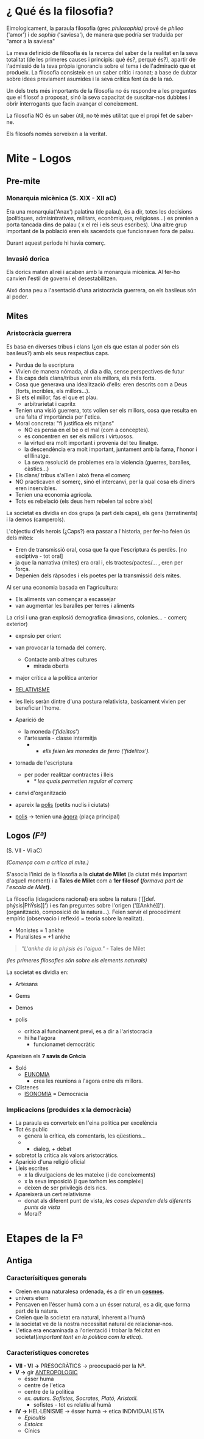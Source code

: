 
# ¿ Qué és la filosofia?

Eimologicament, la paraula filosofia (grec _philosophia)_ prové de _phileo_ ('amor') i de _sophia_ ('saviesa'), de manera que podría ser traduida per "amor a la saviesa"

La meva definició de filosofia és la recerca del saber de la realitat en la seva totalitat (de les primeres causes i principis: què és?, perqué és?), apartir de l'admissió de la teva pròpia ignorancia sobre el tema i de l'admiració que et produeix. La filosofia consisteix en un saber crític i raonat; a base de dubtar sobre idees previament asumides i la seva crítica fent ús de la raó.

Un dels trets més importants de la filosofia no és respondre a les preguntes que el filosof a proposat, sinó la seva capacitat de suscitar-nos dubbtes i obrir interrogants que facin avançar el coneixement.

La filosofia NO és un saber útil, no té més utilitat que el propi fet de saber-ne.

Els filosofs només serveixen a la veritat.

  

# Mite - Logos

## Pre-mite

### Monarquia micènica (S. XIX - XII aC)

Era una monarquia('Anax') palatina (de palau), és a dir, totes les decisions (polítiques, admisintratives, militars, econòmiques, religioses...) es prenien a porta tancada dins de palau ( x el rei i els seus escribes). Una altre grup important de la població eren els sacerdots que funcionaven fora de palau.

Durant aquest període hi havia comerç.

  

### Invasió dorica

Els dorics maten al rei i acaben amb la monarquia micènica. Al fer-ho canvien l'estil de govern i el desestabilitzen.

Aixó dona peu a l'asentació d'una aristocràcia guerrera, on els basileus són al poder.

  

## Mites

### Aristocràcia guerrera

Es basa en diverses tribus i clans (¿on els que estan al poder són els basileus?) amb els seus respectius caps.
-  Perdua de la escriptura
-   Vivien de manera nómada, al dia a dia, sense perspectives de futur
-   Els caps dels clans/tribus eren els millors, els més forts.
-   Cosa que generava una idealització d'ells: eren descrits com a Deus (forts, incríbles, els millors...).
-   Si ets el millor, fas el que et plau.
	- arbitrarietat i capritx
-   Tenien una visió guerrera, tots volien ser els millors, cosa que resulta en una falta d'importància per l'etica.
-   Moral concreta: "fi justifica els mitjans"
	-   NO es pensa en el bé o el mal (com a conceptes).
	-   es concentren en ser els millors i virtuosos.
	-   la virtud era molt important i provenia del teu llinatge.
	-   la descendència era molt important, juntament amb la fama, l'honor i el llinatge.
	-   La seva resolució de problemes era la violencia (guerres, baralles, càstics...)
-   Els clans/ tribus s'aïllen i això frena el comerç
-   NO practicaven el somerç, sinó el intercanvi, per la qual cosa els diners eren inservibles.
-   Tenien una economia agrícola.
- Tots es rebelació (els deus hem rebelen tal sobre això)

La societat es dividia en dos grups (a part dels caps), els gens (terratinents) i la demos (camperols).

L'objectiu d'els herois (¿Caps?) era passar a l'historia, per fer-ho feien ús dels mites:

-   Eren de transmissió oral, cosa que fa que l'escriptura és perdès. [no esciptiva - tot oral]
-   ja que la narrativa (mites) era oral i, els tractes/pactes/... , eren per força.
-   Depenien dels ràpsodes i els poetes per la transmissió dels mites.

  
Al ser una economia basada en l'agricultura:

-   Els aliments van començar a escassejar
-   van augmentar les baralles per terres i aliments

  La crisi i una gran explosió demografica (invasions, colonies... - comerç exterior)
- expnsio per orient
-   van provocar la tornada del comerç.
	-   Contacte amb altres cultures
		-   mirada oberta
-   major crítica a la política anterior
-   [RELATIVISME](https://zk-xtian.nimbusweb.me/ws/1ynx69d64rw8tmqs/folder/YWBpVIzU1ydI6qSX/note/f5mJRM5ebWTNLose#b2142635831_981)
-   les lleis seràn dintre d'una postura relativista, basicament vivien per beneficiar l'home.
-   Aparició de
	-   la moneda ('_fidelitos_')
	-   l'artesania - classe intermitja
		-   * _ells feien les monedes de ferro ('fidelitos')._
-   tornada de l'escriptura
	-   per poder realitzar contractes i lleis
		-   _* les quals permetien regular el comerç_
-   canvi d'organització
-   apareix la [polis](https://zk-xtian.nimbusweb.me/ws/1ynx69d64rw8tmqs/search/note/f5mJRM5ebWTNLose#b3667868543_18) (petits nuclis i ciutats)

-   [polis](https://zk-xtian.nimbusweb.me/ws/1ynx69d64rw8tmqs/search/note/f5mJRM5ebWTNLose#b3667868543_18) → tenien una [àgora](https://zk-xtian.nimbusweb.me/ws/1ynx69d64rw8tmqs/folder/YWBpVIzU1ydI6qSX/note/f5mJRM5ebWTNLose#b3667868543_42) (plaça principal)


## Logos _(Fª)_
(S. VII - Vi aC)

_(Comença com a crítica al mite.)_

S'asocia l'inici de la filosofia a la **ciutat de Milet** (la ciutat més important d'aquell moment) i a **Tales de Milet** com a **1er filosof (**_formava part de l'escola de Milet_**)**.

La filosofia (idagacions racional) era sobre la natura ('[[def. phýsis|PhÝsis]]') i es fan preguntes sobre l'origen ('[[Ankhé]]'). (organització, composició de la natura...). Feien servir el procediment empíric (observacio i reflexió = teoria sobre la realitat).
- Monistes = 1 ankhe
- Pluralistes = +1 ankhe


> _"L'ankhe de la phýsis és l'aigua." -_ Tales de Milet

_(les primeres filosofies són sobre els elements naturals)_

La societat es dividia en:

-   Artesans
-   Gems
-   Demos

- polis
	- critica al funcinament previ, es a dir a l'aristocracia
	- hi ha l'agora
		- funcionamet democràtic

Apareixen els **7 savis de Grècia**

-   Soló
	-   [EUNOMIA](https://zk-xtian.nimbusweb.me/ws/1ynx69d64rw8tmqs/search/note/f5mJRM5ebWTNLose#b2980673375_127)
		-   crea les reunions a l'agora entre els millors.
-   Clístenes
	-   [ISONOMIA](https://zk-xtian.nimbusweb.me/ws/1ynx69d64rw8tmqs/search/note/f5mJRM5ebWTNLose#b2980673375_200) = Democracia

### Implicacions (produides x la democràcia)

-   La paraula es converteix en l'eina política per excelència
-   Tot és public
	-   genera la crítica, els comentaris, les qüestions...
	- + dialeg, + debat
-   sobretot la crítica als valors aristocràtics.
-   Aparició d'una religió oficial
-   Lleis escrites
	-   x la divulgacions de les mateixe (i de coneixements)
	-   x la seva imposició (i que torhom les compleixi)
	-   deixen de ser privilegis dels rics.
- Apareixerà un cert relativisme
	- donat  als diferent punt de vista, *les coses dependen dels diferents punts de vista*
	- Moral?

  

# Etapes de la Fª

## Antiga

### Caracterísitiques generals

-   Creien en una naturalesa ordenada, és a dir en un [**cosmos**](https://zk-xtian.nimbusweb.me/ws/1ynx69d64rw8tmqs/search/note/f5mJRM5ebWTNLose#b2738743605_160).
-   univers etern
-   Pensaven en l'ésser humà com a un ésser natural, es a dir, que forma part de la natura.
-   Creien que la societat era natural, inherent a l'humà
-   la societat ve de la nostra necessitat natural de relacionar-nos.
-   L'etica era encaminada a l'orientació i trobar la felicitat en societat(_important tant en la politica com la etica_).

  

### Característiques concretes

-   **VII - VI →** PRESOCRÀTICS → preocupació per la Nª.
-   **V →** gir [ANTROPOLOGIC](https://zk-xtian.nimbusweb.me/ws/1ynx69d64rw8tmqs/search/note/f5mJRM5ebWTNLose#b594085821_1)
	-   ésser huma
	-   centre de l'etica
	-   centre de la política
	-   _ex. autors. Sofistes, Socrates, Plató, Aristotil._
		- sofistes -  tot es relatiu al humà
-   **IV →** HEL·LENISME → ésser humà → etica INDIVIDUALISTA
	-   _Epicultis_
	-   _Estoics_
	-   Cínics